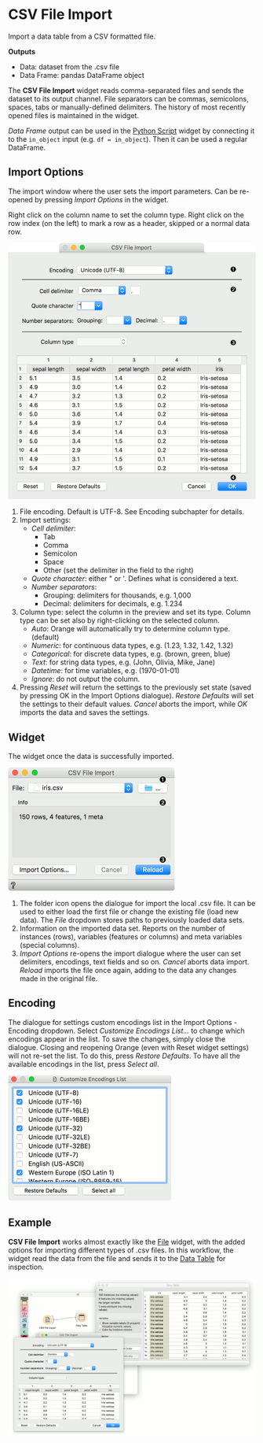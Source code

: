 CSV File Import
===============

Import a data table from a CSV formatted file.

**Outputs**

- Data: dataset from the .csv file
- Data Frame: pandas DataFrame object

The **CSV File Import** widget reads comma-separated files and sends the dataset to its output channel. File separators can be commas, semicolons, spaces, tabs or manually-defined delimiters. The history of most recently opened files is maintained in the widget.

*Data Frame* output can be used in the [Python Script](../data/pythonscript.md) widget by connecting it to the `in_object` input (e.g. `df = in_object`). Then it can be used a regular DataFrame.

## Import Options

The import window where the user sets the import parameters. Can be re-opened by pressing *Import Options* in the widget.

Right click on the column name to set the column type. Right click on the row index (on the left) to mark a row as a header, skipped or a normal data row.

![](images/CSVFileImport-ImportOptions-stamped.png)

1. File encoding. Default is UTF-8. See Encoding subchapter for details.
2. Import settings:
   - *Cell delimiter*:
      - Tab
      - Comma
      - Semicolon
      - Space
      - Other (set the delimiter in the field to the right)
   - *Quote character*: either " or '. Defines what is considered a text.
   - *Number separators*:
      - Grouping: delimiters for thousands, e.g. 1,000
      - Decimal: delimiters for decimals, e.g. 1.234
3. Column type: select the column in the preview and set its type. Column type can be set also by right-clicking on the selected column.
   - *Auto*: Orange will automatically try to determine column type. (default)
   - *Numeric*: for continuous data types, e.g. (1.23, 1.32, 1.42, 1.32)
   - *Categorical*: for discrete data types, e.g. (brown, green, blue)
   - *Text*: for string data types, e.g. (John, Olivia, Mike, Jane)
   - *Datetime*: for time variables, e.g. (1970-01-01)
   - *Ignore*: do not output the column.
4. Pressing *Reset* will return the settings to the previously set state (saved by pressing OK in the Import Options dialogue). *Restore Defaults* will set the settings to their default values. *Cancel* aborts the import, while *OK* imports the data and saves the settings.

## Widget

The widget once the data is successfully imported.

![](images/CSVFileImport-widget-stamped.png)

1. The folder icon opens the dialogue for import the local .csv file. It can be used to either load the first file or change the existing file (load new data). The *File* dropdown stores paths to previously loaded data sets.
2. Information on the imported data set. Reports on the number of instances (rows), variables (features or columns) and meta variables (special columns).
3. *Import Options* re-opens the import dialogue where the user can set delimiters, encodings, text fields and so on. *Cancel* aborts data import. *Reload* imports the file once again, adding to the data any changes made in the original file.

## Encoding

The dialogue for settings custom encodings list in the Import Options - Encoding dropdown. Select *Customize Encodings List...* to change which encodings appear in the list. To save the changes, simply close the dialogue. Closing and reopening Orange (even with Reset widget settings) will not re-set the list. To do this, press *Restore Defaults*. To have all the available encodings in the list, press *Select all*.

![](images/CSVFileImport-encodings.png)

Example
-------

**CSV File Import** works almost exactly like the [File](../data/file.md) widget, with the added options for importing different types of .csv files. In this workflow, the widget read the data from the file and sends it to the [Data Table](../data/datatable.md) for inspection.

![](images/CSVFileImport-Example.png)
